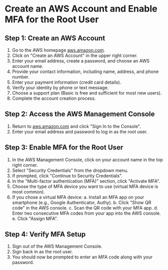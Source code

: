# Create an AWS Account and Enable MFA for the Root User

## Step 1: Create an AWS Account

1. Go to the AWS homepage [aws.amazon.com](https://aws.amazon.com/).
1. Click on "Create an AWS Account" in the upper right corner.
1. Enter your email address, create a password, and choose an AWS account name.
1. Provide your contact information, including name, address, and phone number.
1. Enter your payment information (credit card details).
1. Verify your identity by phone or text message.
1. Choose a support plan (Basic is free and sufficient for most new users).
1. Complete the account creation process.

## Step 2: Access the AWS Management Console

1. Return to [aws.amazon.com](https://aws.amazon.com/) and click "Sign In to the Console".
1. Enter your email address and password to log in as the root user.

## Step 3: Enable MFA for the Root User

1. In the AWS Management Console, click on your account name in the top right corner.
1. Select "Security Credentials" from the dropdown menu.
1. If prompted, click "Continue to Security Credentials".
1. In the "Multi-factor authentication (MFA)" section, click "Activate MFA".
1. Choose the type of MFA device you want to use (virtual MFA device is most common).
1. If you chose a virtual MFA device: a. Install an MFA app on your smartphone (e.g., Google Authenticator, Authy). b. Click "Show QR code" in the AWS console. c. Scan the QR code with your MFA app. d. Enter two consecutive MFA codes from your app into the AWS console. e. Click "Assign MFA".

## Step 4: Verify MFA Setup

1. Sign out of the AWS Management Console.
1. Sign back in as the root user.
1. You should now be prompted to enter an MFA code along with your password.